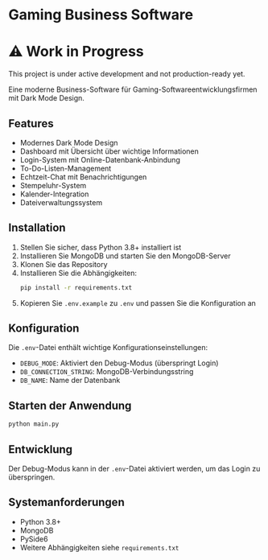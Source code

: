 # Gaming Business Software

# ⚠️ Work in Progress
This project is under active development and not production-ready yet.

Eine moderne Business-Software für Gaming-Softwareentwicklungsfirmen mit Dark Mode Design.

## Features

- Modernes Dark Mode Design
- Dashboard mit Übersicht über wichtige Informationen
- Login-System mit Online-Datenbank-Anbindung
- To-Do-Listen-Management
- Echtzeit-Chat mit Benachrichtigungen
- Stempeluhr-System
- Kalender-Integration
- Dateiverwaltungssystem

## Installation

1. Stellen Sie sicher, dass Python 3.8+ installiert ist
2. Installieren Sie MongoDB und starten Sie den MongoDB-Server
3. Klonen Sie das Repository
4. Installieren Sie die Abhängigkeiten:
   ```bash
   pip install -r requirements.txt
   ```
5. Kopieren Sie `.env.example` zu `.env` und passen Sie die Konfiguration an

## Konfiguration

Die `.env`-Datei enthält wichtige Konfigurationseinstellungen:

- `DEBUG_MODE`: Aktiviert den Debug-Modus (überspringt Login)
- `DB_CONNECTION_STRING`: MongoDB-Verbindungsstring
- `DB_NAME`: Name der Datenbank

## Starten der Anwendung

```bash
python main.py
```

## Entwicklung

Der Debug-Modus kann in der `.env`-Datei aktiviert werden, um das Login zu überspringen.

## Systemanforderungen

- Python 3.8+
- MongoDB
- PySide6
- Weitere Abhängigkeiten siehe `requirements.txt`
